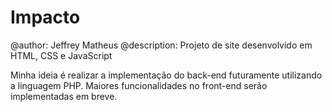 # Impacto
@author: Jeffrey Matheus
@description: Projeto de site desenvolvido em HTML, CSS e JavaScript

Minha ideia é realizar a implementação do back-end futuramente utilizando a linguagem PHP.
Maiores funcionalidades no front-end serão implementadas em breve.
